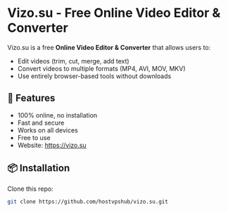 # Vizo.su - Free Online Video Editor & Converter

Vizo.su is a free **Online Video Editor & Converter** that allows users to:
- Edit videos (trim, cut, merge, add text)
- Convert videos to multiple formats (MP4, AVI, MOV, MKV)
- Use entirely browser-based tools without downloads

## 🚀 Features
- 100% online, no installation
- Fast and secure
- Works on all devices
- Free to use
- Website: https://vizo.su

## 📦 Installation
Clone this repo:
```bash
git clone https://github.com/hostvpshub/vizo.su.git
